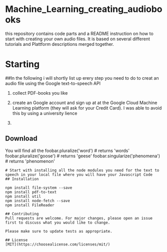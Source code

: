 # Machine_Learning_creating_audiobooks
this repository contains code parts and a README instruction on how to start with creating your own audio files. It is based on several different tutorials and Plattform descriptions merged together. 
# Starting
##In the following i will shortly list up erery step you need to do to creat an audio file using the Google text-to-speech API 

1. collect PDF-books you like 

2. create an Google account and sign up at at the Google Cloud Machine Learning platform (they will ask for your Credit Card).
I was able to avoid this by using a university lience
3. 


## Download 
You will find all the 
foobar.pluralize('word') # returns 'words'
foobar.pluralize('goose') # returns 'geese'
foobar.singularize('phenomena') # returns 'phenomenon'
```
# Start with installing all the node modules you need for the text to speech in your local file where you will have your Javascript Code
## Installation

npm install file-system --save
npm install pdf-to-text
npm install util
npm install node-fetch --save
npm install FileReader

## Contributing
Pull requests are welcome. For major changes, please open an issue first to discuss what you would like to change.

Please make sure to update tests as appropriate.

## License
[MIT](https://choosealicense.com/licenses/mit/)

